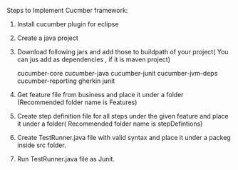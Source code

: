 Steps to Implement Cucmber framework:

1. Install cucumber plugin for eclipse
2. Create a java project
3. Download following jars and add those to buildpath of your project( You can jus add as dependencies , if it is maven project)
	
	cucumber-core
	cucumber-java
	cucumber-junit
	cucumber-jvm-deps
	cucumber-reporting
	gherkin
	junit
4. Get feature file from business and place it under a folder (Recommended folder name is Features)
5. Create step definition file for all steps under the given feature and place it under a folder( Recommended folder name is stepDefintions)
6. Create TestRunner.java file with valid syntax and place it under a packeg inside src folder.
7. Run TestRunner.java file as Junit.
